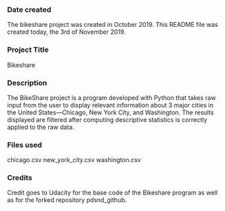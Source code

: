 ### Date created
The bikeshare project was created in October 2019. This README file was created today, the 3rd of November 2019.

### Project Title
Bikeshare

### Description
The BikeShare project is a program developed with Python that takes raw input from the user to display relevant information about 3 major cities in the United States—Chicago, New York City, and Washington. The results displayed are filtered after computing descriptive statistics is correctly applied to the raw data.

### Files used
chicago.csv
new_york_city.csv
washington.csv

### Credits
Credit goes to Udacity for the base code of the Bikeshare program as well as for the forked repository pdsnd_github.
